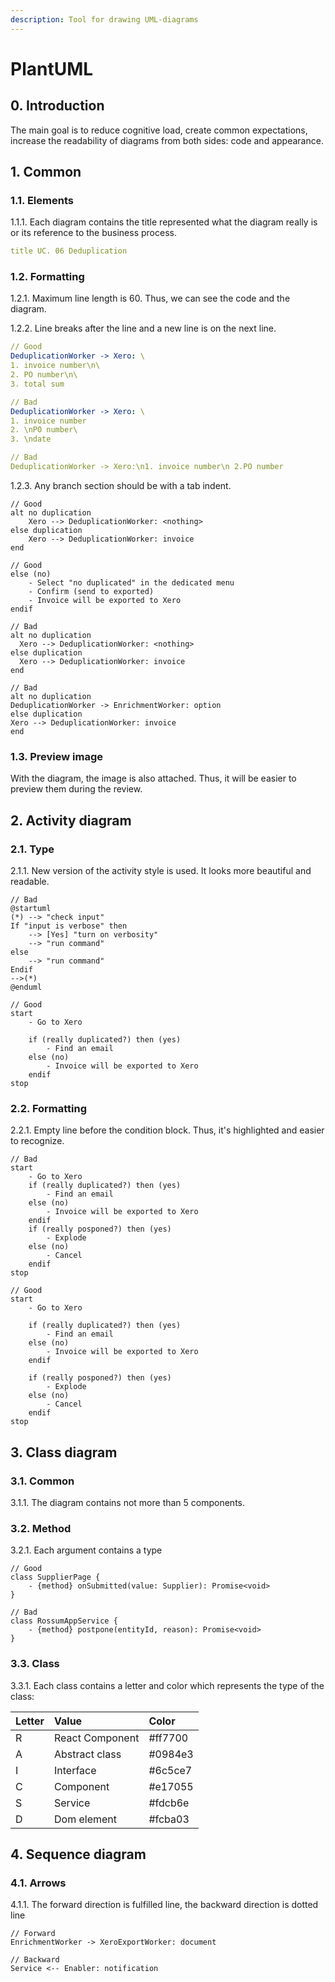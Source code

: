 ```yaml
---
description: Tool for drawing UML-diagrams
---
```


# PlantUML

## 0. Introduction

The main goal is to reduce cognitive load, create common expectations, increase the readability of diagrams from both sides: code and appearance.

## 1. Common

### 1.1. Elements

1.1.1. Each diagram contains the title represented what the diagram really is or its reference to the business process.

```yaml
title UC. 06 Deduplication
```

### 1.2. Formatting

1.2.1. Maximum line length is 60. Thus, we can see the code and the diagram.

1.2.2. Line breaks after the line and a new line is on the next line.

```yaml
// Good
DeduplicationWorker -> Xero: \
1. invoice number\n\
2. PO number\n\
3. total sum

// Bad
DeduplicationWorker -> Xero: \
1. invoice number
2. \nPO number\
3. \ndate

// Bad
DeduplicationWorker -> Xero:\n1. invoice number\n 2.PO number
```

1.2.3. Any branch section should be with a tab indent.

```text
// Good
alt no duplication
    Xero --> DeduplicationWorker: <nothing>
else duplication
    Xero --> DeduplicationWorker: invoice
end

// Good
else (no)
    - Select "no duplicated" in the dedicated menu
    - Confirm (send to exported)
    - Invoice will be exported to Xero
endif

// Bad
alt no duplication
  Xero --> DeduplicationWorker: <nothing>
else duplication
  Xero --> DeduplicationWorker: invoice
end

// Bad
alt no duplication
DeduplicationWorker -> EnrichmentWorker: option
else duplication
Xero --> DeduplicationWorker: invoice
end
```

###  1.3. Preview image

With the diagram, the image is also attached. Thus, it will be easier to preview them during the review.

## 2. Activity diagram

### 2.1. Type

2.1.1. New version of the activity style is used. It looks more beautiful and readable.

```text
// Bad
@startuml
(*) --> "check input"
If "input is verbose" then
    --> [Yes] "turn on verbosity"
    --> "run command"
else
    --> "run command"
Endif
-->(*)
@enduml

// Good
start
    - Go to Xero

    if (really duplicated?) then (yes)
        - Find an email
    else (no)
        - Invoice will be exported to Xero
    endif
stop
```

### 2.2. Formatting

2.2.1. Empty line before the condition block. Thus, it's highlighted and easier to recognize. 

```text
// Bad
start
    - Go to Xero
    if (really duplicated?) then (yes)
        - Find an email
    else (no)
        - Invoice will be exported to Xero
    endif
    if (really posponed?) then (yes)
        - Explode
    else (no)
        - Cancel
    endif
stop

// Good
start
    - Go to Xero

    if (really duplicated?) then (yes)
        - Find an email
    else (no)
        - Invoice will be exported to Xero
    endif
    
    if (really posponed?) then (yes)
        - Explode
    else (no)
        - Cancel
    endif
stop
```

## 3. Class diagram

### 3.1. Common

3.1.1. The diagram contains not more than 5 components.

### 3.2. Method

3.2.1. Each argument contains a type

```text
// Good
class SupplierPage {
    - {method} onSubmitted(value: Supplier): Promise<void>
}

// Bad
class RossumAppService {
    - {method} postpone(entityId, reason): Promise<void>
}
```

### 3.3. Class

3.3.1. Each class contains a letter and color which represents the type of the class:

| Letter | Value | Color |
| :--- | :--- | :--- |
| R | React Component | \#ff7700 |
| A | Abstract class | \#0984e3 |
| I | Interface | \#6c5ce7 |
| C | Component | \#e17055 |
| S | Service | \#fdcb6e |
| D | Dom element | \#fcba03 |

## 4. Sequence diagram

### 4.1. Arrows

4.1.1. The forward direction is fulfilled line, the backward direction is dotted line

```text
// Forward
EnrichmentWorker -> XeroExportWorker: document

// Backward
Service <-- Enabler: notification
```

